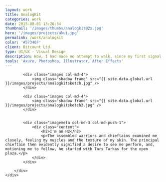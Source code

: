 ```yaml
---
layout: work
title: AnalogKit
categories: work
date: 2015-08-01 13:26:34
thumbnail: '/images/thumbs/analogkit@2x.jpg'
hero: '/images/projects/akui.jpg'
permalink: /work/analogkit
color: '#57340F'
client: Bitcount Ltd.
type: UI/UX - Visual Design
description: Now, I had made no attempt to walk, since my first signal failure, except while tightly grasping Tars Tarkas' arm, and so now I went skipping and flitting about among the desks and chairs like some monstrous grasshopper. After bruising myself severely, much to the amusement of the Martians, I again had recourse to creeping, but this did not suit them and I was roughly jerked to my feet by a towering fellow who had laughed most heartily at my misfortunes. <a href="">test</a>
tools: 'Axure, Photoshop, Illustrator, After Effects'
---
```


<section class="projectsection">
    <div class="container">
        <div class="row">
  
            <div class="images col-md-4">
                <img class="shadow frame" src="{{ site.data.global.url }}/images/projects/analogkitsketch.jpg" />
            </div>
            
            <div class="images col-md-4">
                <img class="shadow frame" src="{{ site.data.global.url }}/images/projects/analogkitsketch2.jpg" />
            </div>
            

            <div class="imagemeta col-md-3 col-md-push-1">
                <div class="content">
                    <h2>I'm an H2</h2>
                    <p>The assembled warriors and chieftains examined me closely, feeling my muscles and the texture of my skin. The principal chieftain then evidently signified a desire to see me perform, and, motioning me to follow, he started with Tars Tarkas for the open plaza.</p>
                </div>
            </div>
    
        </div>   
    </div>
</section>

    

    
 